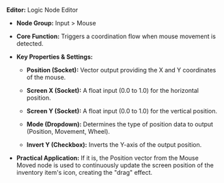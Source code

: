 **Editor:** Logic Node Editor
    
- **Node Group:** Input > Mouse
    
- **Core Function:** Triggers a coordination flow when mouse movement is detected.
    
- **Key Properties & Settings:**

	- **Position (Socket):** Vector output providing the X and Y coordinates of the mouse.
	       
    - **Screen X (Socket):** A float input (0.0 to 1.0) for the horizontal position.
        
    - **Screen Y (Socket):** A float input (0.0 to 1.0) for the vertical position.
           
    - **Mode (Dropdown):** Determines the type of position data to output (Position, Movement, Wheel).
        
    - **Invert Y (Checkbox):** Inverts the Y-axis of the output position.
    
- **Practical Application:** If it is, the Position vector from the Mouse Moved node is used to continuously update the screen position of the inventory item's icon, creating the "drag" effect.